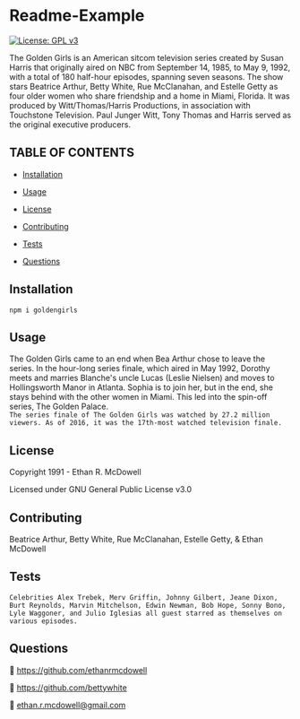 
  
  
  # **Readme-Example**

  [![License: GPL v3](https://img.shields.io/badge/License-GPLv3-blue.svg)](https://www.gnu.org/licenses/gpl-3.0)

  The Golden Girls is an American sitcom television series created by Susan Harris that originally aired on NBC from September 14, 1985, to May 9, 1992, with a total of 180 half-hour episodes, spanning seven seasons. The show stars Beatrice Arthur, Betty White, Rue McClanahan, and Estelle Getty as four older women who share friendship and a home in Miami, Florida. It was produced by Witt/Thomas/Harris Productions, in association with Touchstone Television. Paul Junger Witt, Tony Thomas and Harris served as the original executive producers.

  ## TABLE OF CONTENTS
  
  - [Installation](#Installation) 

  - [Usage](#Usage) 

  - [License](#License) 

  - [Contributing](#Contributing) 

  - [Tests](#Tests) 

  - [Questions](#Questions) 

  
  ## Installation
  
 `npm i goldengirls` 

  ## Usage
  
 The Golden Girls came to an end when Bea Arthur chose to leave the series. In the hour-long series finale, which aired in May 1992, Dorothy meets and marries Blanche's uncle Lucas (Leslie Nielsen) and moves to Hollingsworth Manor in Atlanta. Sophia is to join her, but in the end, she stays behind with the other women in Miami. This led into the spin-off series, The Golden Palace.<br/> `The series finale of The Golden Girls was watched by 27.2 million viewers. As of 2016, it was the 17th-most watched television finale.` 

  ## License
  
 Copyright 1991 - Ethan R. McDowell
  
 Licensed under GNU General Public License v3.0
  

  ## Contributing
  
 Beatrice Arthur, Betty White, Rue McClanahan, Estelle Getty, & Ethan McDowell 

  ## Tests
  
 `Celebrities Alex Trebek, Merv Griffin, Johnny Gilbert, Jeane Dixon, Burt Reynolds, Marvin Mitchelson, Edwin Newman, Bob Hope, Sonny Bono, Lyle Waggoner, and Julio Iglesias all guest starred as themselves on various episodes.` 

  ## Questions
  
 :link: https://github.com/ethanrmcdowell
  
 :link: https://github.com/bettywhite
  
 :e-mail: ethan.r.mcdowell@gmail.com

